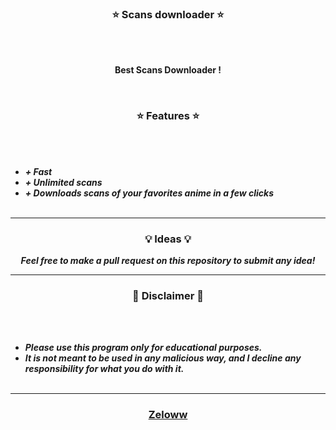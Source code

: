 ### <p align="center">⭐ Scans downloader ⭐</p>

<br><br>
<p align="center">
<strong>
Best Scans Downloader !
</strong>
</p>
<br>

### <p align="center">⭐ Features ⭐</p>
<br><br>
* ***+ Fast***
* ***+ Unlimited scans***
* ***+ Downloads scans of your favorites anime in a few clicks***
<br><br>


-----

### <p align="center">💡 Ideas 💡</p>

<p align="center"><strong><i>Feel free to make a pull request on this repository to submit any idea!</i></strong</p>

-----

### <p align="center">📌 Disclaimer 📌</p>

<br><br>
* ***Please use this program only for educational purposes.***
* ***It is not meant to be used in any malicious way, and I decline any responsibility for what you do with it.***
<br><br>

-----

### <p align="center">[Zeloww](https://github.com/zeloww)</p>
